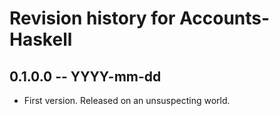 # Revision history for Accounts-Haskell

## 0.1.0.0  -- YYYY-mm-dd

* First version. Released on an unsuspecting world.
